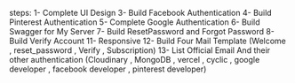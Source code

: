 steps:
1- Complete UI Design
3- Build Facebook Authentication
4- Build Pinterest Authentication
5- Complete Google Authentication
6- Build Swagger for My Server
7- Build ResetPassword and Forgot Password
8- Build Verify Account
11- Responsive
12- Build Four Mail Template (Welcome , reset_password , Verify , Subscription)
13- List Official Email And their other authentication (Cloudinary , MongoDB , vercel , cyclic , google developer , facebook developer , pinterest developer)
